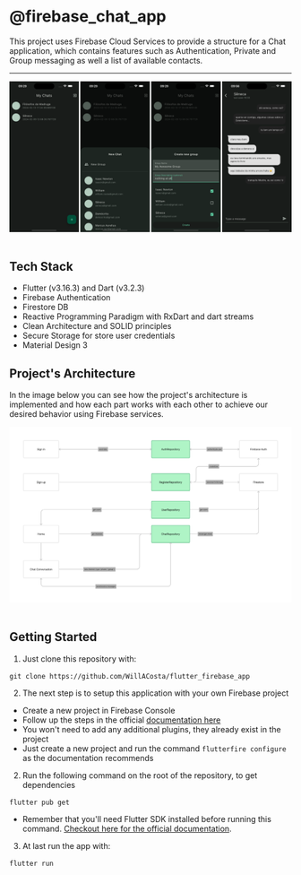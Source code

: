 # @firebase_chat_app

This project uses Firebase Cloud Services to provide a structure for a
Chat application, which contains features such as Authentication, Private and Group
messaging as well a list of available contacts.

---

<img src="docs/screenshot.png" /><br><br>

## Tech Stack

- Flutter (v3.16.3) and Dart (v3.2.3)
- Firebase Authentication
- Firestore DB
- Reactive Programming Paradigm with RxDart and dart streams
- Clean Architecture and SOLID principles
- Secure Storage for store user credentials
- Material Design 3

## Project's Architecture

In the image below you can see how the project's architecture is implemented and how each part
works with each other to achieve our desired behavior using Firebase services.

<img src="docs/arch.png" /><br><br>

## Getting Started

1. Just clone this repository with:

```shell
git clone https://github.com/WillACosta/flutter_firebase_app
```

2. The next step is to setup this application with your own Firebase project

- Create a new project in Firebase Console
- Follow up the steps in the official [documentation here](https://firebase.google.com/docs/flutter/setup?platform=ios#configure-firebase)
- You won't need to add any additional plugins, they already exist in the project
- Just create a new project and run the command `flutterfire configure` as the documentation recommends

2. Run the following command on the root of the repository, to get dependencies

```shell
flutter pub get
```

- Remember that you'll need Flutter SDK installed before running this command.
  [Checkout here for the official documentation](https://docs.flutter.dev/get-started/install).

3. At last run the app with:

```shell
flutter run
```
